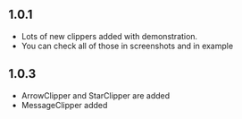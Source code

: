 ## 1.0.1

* Lots of new clippers added with demonstration.
* You can check all of those in screenshots and in example

## 1.0.3
* ArrowClipper and StarClipper are added
* MessageClipper added
